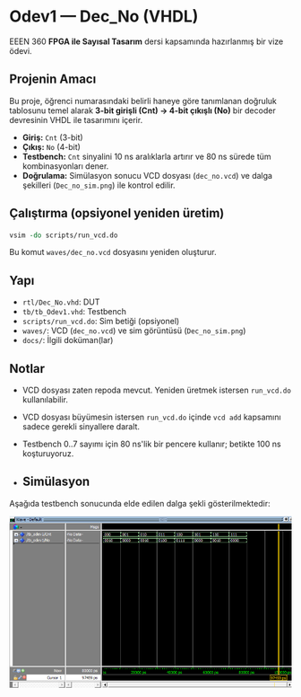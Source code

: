 # Odev1 — Dec_No (VHDL)

EEEN 360 **FPGA ile Sayısal Tasarım** dersi kapsamında hazırlanmış bir vize ödevi.

## Projenin Amacı
Bu proje, öğrenci numarasındaki belirli haneye göre tanımlanan doğruluk tablosunu temel alarak
**3-bit girişli (Cnt) → 4-bit çıkışlı (No)** bir decoder devresinin VHDL ile tasarımını içerir.

- **Giriş:** `Cnt` (3-bit)
- **Çıkış:** `No` (4-bit)
- **Testbench:** `Cnt` sinyalini 10 ns aralıklarla artırır ve 80 ns sürede tüm kombinasyonları dener.
- **Doğrulama:** Simülasyon sonucu VCD dosyası (`dec_no.vcd`) ve dalga şekilleri (`Dec_no_sim.png`) ile kontrol edilir.

## Çalıştırma (opsiyonel yeniden üretim)
```tcl
vsim -do scripts/run_vcd.do
```
Bu komut `waves/dec_no.vcd` dosyasını yeniden oluşturur.

## Yapı
- `rtl/Dec_No.vhd`: DUT
- `tb/tb_Odev1.vhd`: Testbench
- `scripts/run_vcd.do`: Sim betiği (opsiyonel)
- `waves/`: VCD (`dec_no.vcd`) ve sim görüntüsü (`Dec_no_sim.png`)
- `docs/`: İlgili doküman(lar)

## Notlar
- VCD dosyası zaten repoda mevcut. Yeniden üretmek istersen `run_vcd.do` kullanılabilir.
- VCD dosyası büyümesin istersen `run_vcd.do` içinde `vcd add` kapsamını sadece gerekli sinyallere daralt.
- Testbench 0..7 sayımı için 80 ns'lik bir pencere kullanır; betikte 100 ns koşturuyoruz.

- ## Simülasyon

Aşağıda testbench sonucunda elde edilen dalga şekli gösterilmektedir:

![Simülasyon sonucu](Waves/Dec_no_sim.png)

